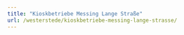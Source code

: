 ```yaml
---
title: "Kioskbetriebe Messing Lange Straße"
url: /westerstede/kioskbetriebe-messing-lange-strasse/
---
```

